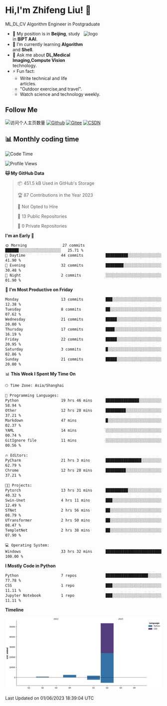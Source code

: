 <!--
**stonedada/stonedada** is a ✨ _special_ ✨ repository because its `README.md` (this file) appears on your GitHub profile.

Here are some ideas to get you started:

- 🔭 I’m currently working on ...
- 🌱 I’m currently learning ...
- 👯 I’m looking to collaborate on ...
- 🤔 I’m looking for help with ...
- 💬 Ask me about ...
- 📫 How to reach me: ...
- 😄 Pronouns: ...
- ⚡ Fun fact: ...
-->
# Hi,I'm Zhifeng Liu! 👋
ML,DL,CV Algorithm Engineer in Postgraduate

<img src="https://github-readme-stats-git-masterrstaa-rickstaa.vercel.app/api?username=stonedada&show_icons=true&count_private=true&theme=vue" alt="logo" height="160" align="right" width="50%" />

- 🔭 My position is in **Beijing**, study in **BIPT AAI**.
- 🌱 I’m currently learning **Algorithm** and **Shell**.
- 💬 Ask me about **DL,Medical Imaging,Compute Vision** technology.
- ⚡ Fun fact: 
  - Write technical and life articles.
  - "Outdoor exercise,and travel".
  - Watch science and technology weekly.

## Follow Me
![访问个人主页数量](https://komarev.com/ghpvc/?username=stonedada&color=green)
[![Github](https://img.shields.io/github/followers/stonedada?label=Github&style=social)](https://github.com/stonedada)
[![Gitee](https://img.shields.io/badge/-Gitee-EA4335?style=flat-square&logo=Gitee&logoColor=white)](https://gitee.com/liu-shitou)
[![CSDN](https://img.shields.io/badge/-CSDN-c14438?style=flat-square&logo=C&logoColor=white)](https://blog.csdn.net/weixin_43913261?type=blog)
<!--
## GitHub Infos

<img src="https://github-profile-trophy.vercel.app/?username=stonedada&theme=flat&column=7" alt="logo" height="160" align="center" style="margin: auto;" />
[![GitHub Streak](https://github-readme-streak-stats.herokuapp.com/?user=stonedada&theme=vue)](https://github.com/stonedada)

<a href="https://github.com/stonedada">
  <img src="https://github-readme-stats-git-masterrstaa-rickstaa.vercel.app/api/top-langs/?username=stonedada&layout=compact&theme=vue" />
</a>

[![Anser's wakatime stats](https://github-readme-stats.vercel.app/api/wakatime?username=stonedada&layout=compact&custom_title=Wakatime%20Stats%20(this%20week))](https://wakatime.com/@stonedada)
-->

## :bar_chart: Monthly coding time

<!--START_SECTION:waka-->
![Code Time](http://img.shields.io/badge/Code%20Time-202%20hrs%209%20mins-blue)

![Profile Views](http://img.shields.io/badge/Profile%20Views-10-blue)

**🐱 My GitHub Data** 

> 📦 451.5 kB Used in GitHub's Storage 
 > 
> 🏆 87 Contributions in the Year 2023
 > 
> 🚫 Not Opted to Hire
 > 
> 📜 13 Public Repositories 
 > 
> 🔑 0 Private Repositories 
 > 
**I'm an Early 🐤** 

```text
🌞 Morning                27 commits          ██████░░░░░░░░░░░░░░░░░░░   25.71 % 
🌆 Daytime                44 commits          ██████████░░░░░░░░░░░░░░░   41.90 % 
🌃 Evening                32 commits          ████████░░░░░░░░░░░░░░░░░   30.48 % 
🌙 Night                  2 commits           ░░░░░░░░░░░░░░░░░░░░░░░░░   01.90 % 
```
📅 **I'm Most Productive on Friday** 

```text
Monday                   13 commits          ███░░░░░░░░░░░░░░░░░░░░░░   12.38 % 
Tuesday                  8 commits           ██░░░░░░░░░░░░░░░░░░░░░░░   07.62 % 
Wednesday                21 commits          █████░░░░░░░░░░░░░░░░░░░░   20.00 % 
Thursday                 17 commits          ████░░░░░░░░░░░░░░░░░░░░░   16.19 % 
Friday                   22 commits          █████░░░░░░░░░░░░░░░░░░░░   20.95 % 
Saturday                 3 commits           █░░░░░░░░░░░░░░░░░░░░░░░░   02.86 % 
Sunday                   21 commits          █████░░░░░░░░░░░░░░░░░░░░   20.00 % 
```


📊 **This Week I Spent My Time On** 

```text
🕑︎ Time Zone: Asia/Shanghai

💬 Programming Languages: 
Python                   19 hrs 46 mins      ███████████████░░░░░░░░░░   58.94 % 
Other                    12 hrs 28 mins      █████████░░░░░░░░░░░░░░░░   37.21 % 
Markdown                 47 mins             █░░░░░░░░░░░░░░░░░░░░░░░░   02.37 % 
YAML                     14 mins             ░░░░░░░░░░░░░░░░░░░░░░░░░   00.74 % 
GitIgnore file           11 mins             ░░░░░░░░░░░░░░░░░░░░░░░░░   00.56 % 

🔥 Editors: 
PyCharm                  21 hrs 3 mins       ████████████████░░░░░░░░░   62.79 % 
Chrome                   12 hrs 28 mins      █████████░░░░░░░░░░░░░░░░   37.21 % 

🐱‍💻 Projects: 
Pytorch                  13 hrs 31 mins      ██████████░░░░░░░░░░░░░░░   40.32 % 
Swin-Unet                4 hrs 11 mins       ███░░░░░░░░░░░░░░░░░░░░░░   12.49 % 
STNet                    2 hrs 56 mins       ██░░░░░░░░░░░░░░░░░░░░░░░   08.79 % 
UTransformer             2 hrs 50 mins       ██░░░░░░░░░░░░░░░░░░░░░░░   08.47 % 
TempletNet               2 hrs 38 mins       ██░░░░░░░░░░░░░░░░░░░░░░░   07.90 % 

💻 Operating System: 
Windows                  33 hrs 32 mins      █████████████████████████   100.00 % 
```

**I Mostly Code in Python** 

```text
Python                   7 repos             ███████████████████░░░░░░   77.78 % 
CSS                      1 repo              ███░░░░░░░░░░░░░░░░░░░░░░   11.11 % 
Jupyter Notebook         1 repo              ███░░░░░░░░░░░░░░░░░░░░░░   11.11 % 
```



**Timeline**

![Lines of Code chart](https://raw.githubusercontent.com/stonedada/stonedada/main/assets/bar_graph.png)


 Last Updated on 01/06/2023 18:39:04 UTC
<!--END_SECTION:waka-->